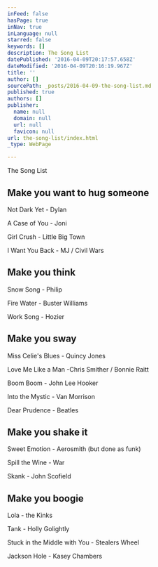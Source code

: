 ```yaml
---
inFeed: false
hasPage: true
inNav: true
inLanguage: null
starred: false
keywords: []
description: The Song List
datePublished: '2016-04-09T20:17:57.658Z'
dateModified: '2016-04-09T20:16:19.967Z'
title: ''
author: []
sourcePath: _posts/2016-04-09-the-song-list.md
published: true
authors: []
publisher:
  name: null
  domain: null
  url: null
  favicon: null
url: the-song-list/index.html
_type: WebPage

---
```

The Song List

## Make you want to hug someone

Not Dark Yet - Dylan

A Case of You - Joni

Girl Crush - Little Big Town

I Want You Back - MJ / Civil Wars

## Make you think

Snow Song - Philip

Fire Water - Buster Williams

Work Song - Hozier

## Make you sway

Miss Celie's Blues - Quincy Jones

Love Me Like a Man -Chris Smither / Bonnie Raitt

Boom Boom - John Lee Hooker

Into the Mystic - Van Morrison

Dear Prudence - Beatles

## Make you shake it

Sweet Emotion - Aerosmith (but done as funk)

Spill the Wine - War

Skank - John Scofield

## Make you boogie

Lola - the Kinks

Tank - Holly Golightly

Stuck in the Middle with You - Stealers Wheel

Jackson Hole - Kasey Chambers